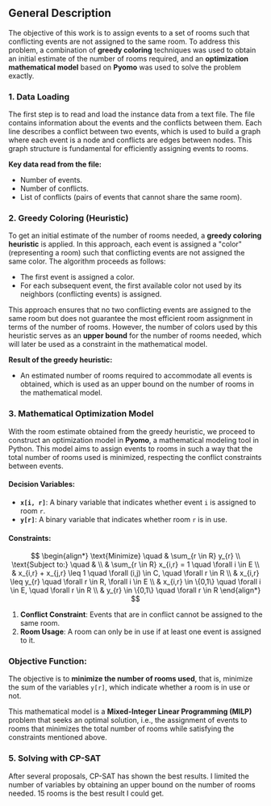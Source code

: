 ## General Description

The objective of this work is to assign events to a set of rooms such that conflicting events are not assigned to the same room. To address this problem, a combination of **greedy coloring** techniques was used to obtain an initial estimate of the number of rooms required, and an **optimization mathematical model** based on **Pyomo** was used to solve the problem exactly.

### 1. **Data Loading**

The first step is to read and load the instance data from a text file. The file contains information about the events and the conflicts between them. Each line describes a conflict between two events, which is used to build a graph where each event is a node and conflicts are edges between nodes. This graph structure is fundamental for efficiently assigning events to rooms.

**Key data read from the file:**

- Number of events.
- Number of conflicts.
- List of conflicts (pairs of events that cannot share the same room).

### 2. **Greedy Coloring (Heuristic)**

To get an initial estimate of the number of rooms needed, a **greedy coloring heuristic** is applied. In this approach, each event is assigned a "color" (representing a room) such that conflicting events are not assigned the same color. The algorithm proceeds as follows:

- The first event is assigned a color.
- For each subsequent event, the first available color not used by its neighbors (conflicting events) is assigned.

This approach ensures that no two conflicting events are assigned to the same room but does not guarantee the most efficient room assignment in terms of the number of rooms. However, the number of colors used by this heuristic serves as an **upper bound** for the number of rooms needed, which will later be used as a constraint in the mathematical model.

**Result of the greedy heuristic:**

- An estimated number of rooms required to accommodate all events is obtained, which is used as an upper bound on the number of rooms in the mathematical model.

### 3. **Mathematical Optimization Model**

With the room estimate obtained from the greedy heuristic, we proceed to construct an optimization model in **Pyomo**, a mathematical modeling tool in Python. This model aims to assign events to rooms in such a way that the total number of rooms used is minimized, respecting the conflict constraints between events.

#### Decision Variables:

- **`x[i, r]`**: A binary variable that indicates whether event `i` is assigned to room `r`.
- **`y[r]`**: A binary variable that indicates whether room `r` is in use.

#### Constraints:

$$
\begin{align*}
\text{Minimize} \quad & \sum_{r \in R} y_{r} \\
\text{Subject to:} \quad & \\
& \sum_{r \in R} x_{i,r} = 1 \quad \forall i \in E \\
& x_{i,r} + x_{j,r} \leq 1 \quad \forall (i,j) \in C, \quad \forall r \in R \\
& x_{i,r} \leq y_{r} \quad \forall r \in R, \forall i \in E \\
& x_{i,r} \in \{0,1\} \quad \forall i \in E, \quad \forall r \in R \\
& y_{r} \in \{0,1\} \quad \forall r \in R
\end{align*}
$$

1. **Conflict Constraint**: Events that are in conflict cannot be assigned to the same room.
2. **Room Usage**: A room can only be in use if at least one event is assigned to it.

### Objective Function:

The objective is to **minimize the number of rooms used**, that is, minimize the sum of the variables `y[r]`, which indicate whether a room is in use or not.

This mathematical model is a **Mixed-Integer Linear Programming (MILP)** problem that seeks an optimal solution, i.e., the assignment of events to rooms that minimizes the total number of rooms while satisfying the constraints mentioned above.

### 5. **Solving with CP-SAT**

After several proposals, CP-SAT has shown the best results. I limited the number of variables by obtaining an upper bound on the number of rooms needed. 15 rooms is the best result I could get.
